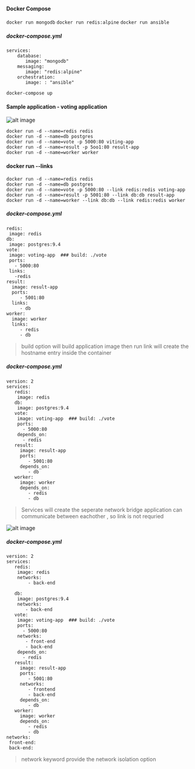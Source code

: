 #### Docker Compose
```docker run mongodb```
```docker run redis:alpine```
```docker run ansible```
##### docker-compose.yml
```
services:
    database:
       image: "mongodb"
    messaging:
       image: "redis:alpine"
    orchestration:
       image: : "ansible"
```

```docker-compose up```

#### Sample application - voting application

![alt image](SampleApp.png)

```
docker run -d --name=redis redis
docker run -d --name=db postgres
docker run -d --name=vote -p 5000:80 viting-app
docker run -d --name=result -p 5oo1:80 result-app
docker run -d --name=worker worker
```
#### docker run --links

```
docker run -d --name=redis redis
docker run -d --name=db postgres
docker run -d --name=vote -p 5000:80 --link redis:redis voting-app
docker run -d --name=result -p 5001:80 --link db:db result-app
docker run -d --name=worker --link db:db --link redis:redis worker
```
##### docker-compose.yml
```
redis:
 image: redis
db:
 image: postgres:9.4
vote:
 image: voting-app  ### build: ./vote
 ports:
   - 5000:80
 links:
   -redis
result:
  image: result-app
  ports:
     - 5001:80
  links:
     - db
worker:
  image: worker
  links:
     - redis
     - db
```
> build option will build application image then run 
> link will create the hostname entry inside the container 
##### docker-compose.yml
```
version: 2
services:
   redis:
    image: redis
   db:
    image: postgres:9.4
   vote:
    image: voting-app  ### build: ./vote
    ports:
      - 5000:80
    depends_on:
      - redis
   result:
     image: result-app
     ports:
        - 5001:80
     depends_on:
        - db
   worker:
     image: worker
     depends_on:
        - redis
        - db
```

> Services will create the seperate network bridge application can communicate between eachother , so link is not requried

![alt image](AppNetwork.png)
##### docker-compose.yml
```
version: 2
services:
   redis:
    image: redis
    networks:
        - back-end

   db:
    image: postgres:9.4
    networks:
       - back-end
   vote:
    image: voting-app  ### build: ./vote
    ports:
      - 5000:80
    networks:
       - front-end
       - back-end
    depends_on:
      - redis
   result:
     image: result-app
     ports:
        - 5001:80
     networks:
        - frontend
        - back-end
     depends_on:
        - db
   worker:
     image: worker
     depends_on:
        - redis
        - db
networks:
 front-end:
 back-end:
```
> network keyword provide the network isolation option